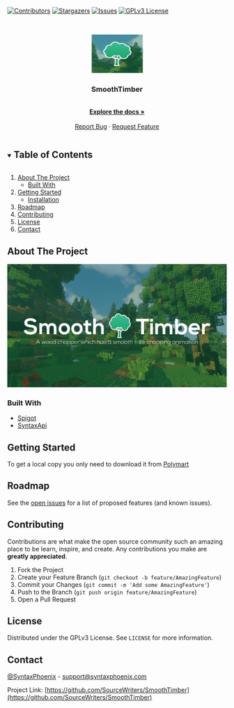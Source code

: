<!--
*** Thanks for checking out the Best-README-Template. If you have a suggestion
*** that would make this better, please fork the vCompat and create a pull request
*** or simply open an issue with the tag "enhancement".
*** Thanks again! Now go create something AMAZING! :D
***
***
***
*** To avoid retyping too much info. Do a search and replace for the following:
*** SourceWriters, vCompat, twitter_handle, email, vCompat, project_description
-->



<!-- PROJECT SHIELDS -->
<!--
*** I'm using markdown "reference style" links for readability.
*** Reference links are enclosed in brackets [ ] instead of parentheses ( ).
*** See the bottom of this document for the declaration of the reference variables
*** for contributors-url, forks-url, etc. This is an optional, concise syntax you may use.
*** https://www.markdownguide.org/basic-syntax/#reference-style-links
-->
[![Contributors][contributors-shield]][contributors-url]
[![Stargazers][stars-shield]][stars-url]
[![Issues][issues-shield]][issues-url]
[![GPLv3 License][license-shield]][license-url]



<!-- PROJECT LOGO -->
<br />
<p align="center">
  <a href="https://github.com/SourceWriters/SmoothTimber">
    <img src="images/logo.png" alt="Logo" width="121" height="91"/>
  </a>

  <h3 align="center">SmoothTimber</h3>

  <p align="center">
    <!-- TODO: project_description -->
    <br />
    <a href="https://confluence.syntaxphoenix.com/display/SMTIM"><strong>Explore the docs »</strong></a>
    <br />
    <br />
    <a href="https://github.com/SourceWriters/SmoothTimber/issues/new?labels=Bug&template=bug_report.md&title=%5BBUG%5D+Some+bug+that+happend">Report Bug</a>
    ·
    <a href="https://github.com/SourceWriters/SmoothTimber/issues/new?labels=Enhancement%2C+Priority%3A+Optional&template=feature_request.md&title=%5BFEATURE%5D+Some+feature+that+could+be+cool">Request Feature</a>
  </p>
</p>



<!-- TABLE OF CONTENTS -->
<details open="open">
  <summary><h2 style="display: inline-block">Table of Contents</h2></summary>
  <ol>
    <li>
      <a href="#about-the-project">About The Project</a>
      <ul>
        <li><a href="#built-with">Built With</a></li>
      </ul>
    </li>
    <li>
      <a href="#getting-started">Getting Started</a>
      <ul>
        <li><a href="#installation">Installation</a></li>
      </ul>
    </li>
    <li><a href="#roadmap">Roadmap</a></li>
    <li><a href="#contributing">Contributing</a></li>
    <li><a href="#license">License</a></li>
    <li><a href="#contact">Contact</a></li>
  </ol>
</details>



<!-- ABOUT THE PROJECT -->
## About The Project

<img src="images/banner.png" alt="SmoothTimber Banner"/>


### Built With

* [Spigot](https://hub.spigotmc.org/stash/projects/SPIGOT/repos/spigot/browse)
* [SyntaxApi](https://github.com/SyntaxPhoenix/syntaxapi)

<!-- GETTING STARTED -->
## Getting Started

To get a local copy you only need to download it from [Polymart](https://polymart.org/resource/smoothtimber.103)



<!-- ROADMAP -->
## Roadmap

See the [open issues](https://github.com/SourceWriters/SmoothTimber/issues) for a list of proposed features (and known issues).



<!-- CONTRIBUTING -->
## Contributing

Contributions are what make the open source community such an amazing place to be learn, inspire, and create. Any contributions you make are **greatly appreciated**.

1. Fork the Project
2. Create your Feature Branch (`git checkout -b feature/AmazingFeature`)
3. Commit your Changes (`git commit -m 'Add some AmazingFeature'`)
4. Push to the Branch (`git push origin feature/AmazingFeature`)
5. Open a Pull Request



<!-- LICENSE -->
## License

Distributed under the GPLv3 License. See `LICENSE` for more information.



<!-- CONTACT -->
## Contact

[@SyntaxPhoenix](https://twitter.com/SyntaxPhoenix) - support@syntaxphoenix.com

Project Link: [https://github.com/SourceWriters/SmoothTimber](https://github.com/SourceWriters/SmoothTimber)





<!-- MARKDOWN LINKS & IMAGES -->
<!-- https://www.markdownguide.org/basic-syntax/#reference-style-links -->
[contributors-shield]: https://img.shields.io/github/contributors/SourceWriters/SmoothTimber.svg?style=flat-square
[contributors-url]: https://github.com/SourceWriters/SmoothTimber/graphs/contributors
[stars-shield]: https://img.shields.io/github/stars/SourceWriters/SmoothTimber.svg?style=flat-square
[stars-url]: https://github.com/SourceWriters/SmoothTimber/stargazers
[issues-shield]: https://img.shields.io/github/issues/SourceWriters/SmoothTimber.svg?style=flat-square
[issues-url]: https://github.com/SourceWriters/SmoothTimber/issues
[license-shield]: https://img.shields.io/github/license/SourceWriters/SmoothTimber.svg?style=flat-square
[license-url]: https://github.com/SourceWriters/SmoothTimber/blob/master/LICENSE
